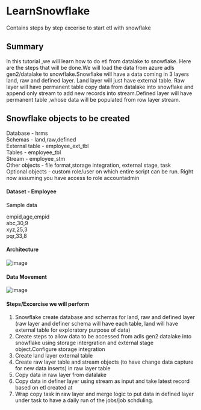 # LearnSnowflake
Contains steps by step excerise to start etl with snowflake

## Summary
In this tutorial ,we will learn how to do etl from datalake to snowflake. Here are the steps that will be done.We will load the data from azure adls gen2/datalake to snowflake.Snowflake will have a data coming in 3 layers land, raw and defined layer. Land layer will just have external table. Raw layer will have permanent table copy data from datalake into snowflake and append only stream to add new records into stream.Defined layer will have permanent table ,whose data will be populated from row layer stream.

## Snowflake objects to be created
Database - hrms\
Schemas - land,raw,defined\
External table - employee_ext_tbl\
Tables - employee_tbl\
Stream - employee_stm\
Other objects - file format,storage integration, external stage, task\
Optional objects - custom role/user on which entire script can be run. Right now assuming you have access to role accountadmin

#### Dataset - Employee
Sample data

empid,age,empid\
abc,30,9\
xyz,25,3\
pqr,33,8

#### Architecture 
![image](https://github.com/trn86/LearnSnowflake/assets/46071637/9a592b60-7f56-4eec-ab4a-cddbee7801ac)

#### Data Movement
![image](https://github.com/trn86/LearnSnowflake/assets/46071637/34369ea5-76fd-4da8-963e-5a5e456816d0)

#### Steps/Excercise we will perform
1. Snowflake create database and schemas for land, raw and defined layer (raw layer and definer schema will have each table, land will have external table for exploratory purpose of data)
2. Create steps to allow data to be accessed from adls gen2 datalake into snowflake using storage intergration and external stage object.Configure storage integration 
3. Create land layer external table
4. Create raw layer table and stream objects (to have change data capture for new data inserts) in raw layer table
5. Copy data in raw layer from datalake
6. Copy data in definer layer using stream as input and take latest record based on etl created at
7. Wrap copy task in raw layer and merge logic to put data in defined layer under task to have a daily run of the jobs/job schduling.
